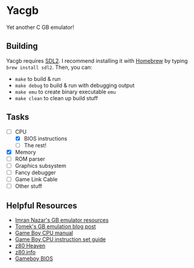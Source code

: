 # Yacgb

Yet another C GB emulator!

## Building

Yacgb requires [SDL2](https://www.libsdl.org/download-2.0.php). I recommend installing it with [Homebrew](https://brew.sh/) by typing `brew install sdl2`. Then, you can:
- `make` to build & run
- `make debug` to build & run with debugging output
- `make emu` to create binary executable `emu`
- `make clean` to clean up build stuff

## Tasks
- [ ] CPU
	- [X] BIOS instructions
	- [ ] The rest!
- [X] Memory
- [ ] ROM parser
- [ ] Graphics subsystem
- [ ] Fancy debugger
- [ ] Game Link Cable
- [ ] Other stuff

## Helpful Resources
- [Imran Nazar's GB emulator resources](http://imrannazar.com/GameBoy-Emulation-in-JavaScript)
- [Tomek's GB emulation blog post](https://blog.rekawek.eu/2017/02/09/coffee-gb/)
- [Game Boy CPU manual](http://marc.rawer.de/Gameboy/Docs/GBCPUman.pdf)
- [Game Boy CPU instruction set guide](http://www.pastraiser.com/cpu/gameboy/gameboy_opcodes.html)
- [z80 Heaven](http://z80-heaven.wikidot.com/)
- [z80.info](http://www.z80.info/)
- [Gameboy BIOS](http://gbdev.gg8.se/wiki/articles/Gameboy_Bootstrap_ROM)
